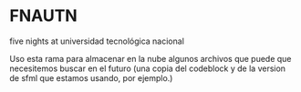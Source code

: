 # FNAUTN
five nights at universidad tecnológica nacional

Uso esta rama para almacenar en la nube algunos archivos que puede que necesitemos buscar en el futuro (una copia del codeblock y de la version de sfml que estamos usando, por ejemplo.)
